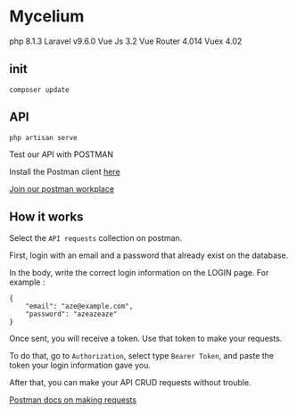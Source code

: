 # Mycelium

php 8.1.3
Laravel v9.6.0
Vue Js 3.2
Vue Router 4.014
Vuex 4.02

## init

```
composer update
```

## API 

```
php artisan serve 
```

Test our API with POSTMAN 

Install the Postman client [here](https://www.getpostman.com/)


[Join our postman workplace](https://app.getpostman.com/join-team?invite_code=9ad63cb07ec5fd84e6a12434513753e3&target_code=155ccacbec729ae26f0417b3e25e1335)


## How it works 

Select the `API requests` collection on postman.

First, login with an email and a password that already exist on the database.

In the body, write the correct login information on the LOGIN page. For example :

```
{
    "email": "aze@example.com", 
    "password": "azeazeaze"
}
```

Once sent, you will receive a token. Use that token to make your requests. 

To do that, go to `Authorization`, select type `Bearer Token`, and paste the token your login information gave you. 

After that, you can make your API CRUD requests without trouble. 

[Postman docs on making requests](https://www.getpostman.com/docs/postman/sending_api_requests/requests)